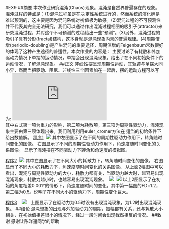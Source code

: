 #EX9
##摘要
本次作业研究混沌(Chaos)现象。混沌是自然界普遍存在的现象。混沌过程的特点是：(1)混沌过程虽是在决定性系统进行的，然而系统的演化确是难以预测的，这主要是因为混沌系统对初值极为敏感。(2)混沌过程的不可预测性并不代表其完全无法研究，我们可以通过作出混沌过程相图的吸引子(attractor)来研究混沌过程，并对这个不可预测的过程给出一些“预测”。(3)另外，混沌过程的吸引子具有分形(fractal)结构，这本身就是混沌现象内禀的普遍规律。(4)周期倍增(periodic-doubling)是产生混沌的重要途径，周期倍增的Feigenbaum常数很好的体现了这种产生途径的普适性。本次作业的内容是： 主要讨论了有耗散和外加驱动力情况下单摆的运动情况，单摆会出现混沌现象，给出了在不同初始条件下的运动情况，了解混沌现象。
##正文
     非线性摆呈现周期性运动，其轨迹与单摆大同小异，然而当把驱动、阻尼、非线性三个因素加在一起后，摆的运动方程可以写为: 
   ![](http://latex.codecogs.com/gif.latex?%5Cfrac%7Bd%5E2%5Ctheta%20%7D%7Bdt%5E2%7D%3D-%5Cfrac%7Bg%7D%7Bl%7Dsin%28%5Ctheta%29-q%5Cfrac%7Bd%5Ctheta%7D%7Bdt%7D&plus;F_Dsin%28%5COmega%20_Dt%29)  
其中右式第一项为重力的影响，第二项为耗散项，第三项为周期性驱动力，混沌现象主要由第三项体现出来。我们利用利用euler_cromer方法在 适当的初始条件下给出数值解。
[程序1](https://github.com/thy714038104/computationalphysics_N2013301020091/blob/master/ex9/1.py)  
![](https://raw.githubusercontent.com/thy714038104/computationalphysics_N2013301020091/master/ex9/1.png)
其中左图显示了在不同的周期性驱动力作用下，转角随时间变化的图像。
右图显示了不同的周期性驱动力作用下，角速度随时间变化的关系图像。
显示了混沌摆在不同驱动力下转角和角速度的模拟图。  

 [程序2](https://github.com/thy714038104/computationalphysics_N2013301020091/blob/master/ex9/2.py)  
 ![](https://raw.githubusercontent.com/thy714038104/computationalphysics_N2013301020091/master/ex9/2.png)
 其中左图显示了在不同大小的耗散力下，转角随时间变化的图像。
 右图显示了不同大小的耗散力下，角速度随时间变化的关系图像。
 从上面2幅图中可以看出，混沌与周期性驱动力的大小，耗散力都有关，当驱动力越大时，越容易出现混沌现象，耗散力越小时，也越容易出现混沌现象。  
![](https://raw.githubusercontent.com/thy714038104/computationalphysics_N2013301020091/master/ex9/5.png)  
![](https://raw.githubusercontent.com/thy714038104/computationalphysics_N2013301020091/master/ex9/6.png)
以上2图显示了在初始的角度相差0.001°的情形下，角速度随时间的变化，其中第一幅图的FD=1.2，第二幅为0.5。说明了在不同大小的驱动力下，周期性变化巨大。  

 [程序3](https://github.com/thy714038104/computationalphysics_N2013301020091/blob/master/ex9/3.py)  
  ![](https://raw.githubusercontent.com/thy714038104/computationalphysics_N2013301020091/master/ex9/4.png)
  
上图显示了在驱动力为0.5时没有出现混沌现象，为1.2时出现混沌现象。
##结论
混沌想象的出现与外加驱动力的周期，振幅都有关系，还与耗散大小相关，在初始值相差很小的情况下，经过一段时间会出现截然相反的情况。
##致谢
感谢让陈洋遥同学的帮助